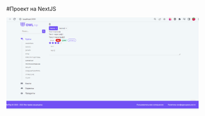 #Проект на NextJS

![image](https://github.com/Alekseyshing/projectNextJS/blob/main/styles/top-app.gif)
